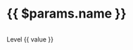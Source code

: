 ---
---
<script setup>
  import ImageLink from '../.vitepress/components/ImageLink.vue'
</script>

<h1>{{ $params.name }}</h1>

<div class="skill-container">
  <div v-for="(value, key) in $params.data">
    <p>Level {{ value }}</p>
    <suspense>
      <ImageLink path="skills" :name="`${$params.path}-${key}`" :alt="$params.key" />
    </suspense>
  </div>
</div>

<style>
  .skill-container {
    display: flex;
    flex-wrap: wrap;
    gap: 30px 30px;
  }
</style>
